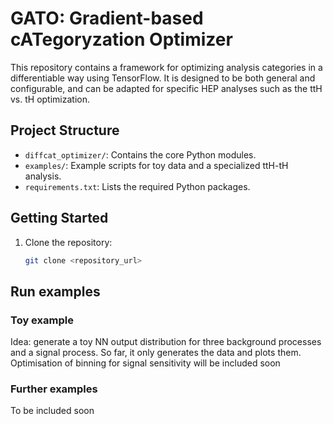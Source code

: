 # GATO: Gradient-based cATegoryzation Optimizer

This repository contains a framework for optimizing analysis categories in a differentiable way using TensorFlow. It is designed to be both general and configurable, and can be adapted for specific HEP analyses such as the ttH vs. tH optimization.

## Project Structure

- `diffcat_optimizer/`: Contains the core Python modules.
- `examples/`: Example scripts for toy data and a specialized ttH-tH analysis.
- `requirements.txt`: Lists the required Python packages.

## Getting Started

1. Clone the repository:
   ```bash
   git clone <repository_url>

## Run examples
### Toy example
Idea: generate a toy NN output distribution for three background processes and a signal process. 
So far, it only generates the data and plots them.
Optimisation of binning for signal sensitivity will be included soon

### Further examples
To be included soon
